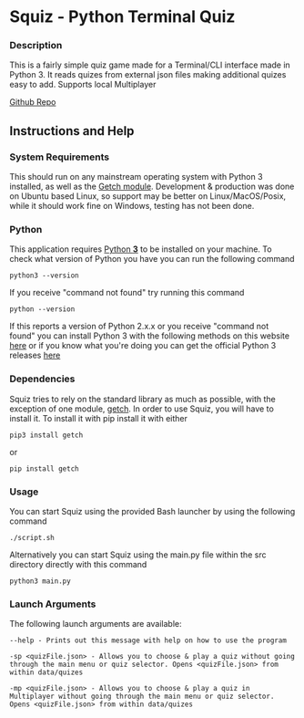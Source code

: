 # Squiz - Python Terminal Quiz

### Description

This is a fairly simple quiz game made for a Terminal/CLI interface made in Python 3. It reads quizes from external json files making additional quizes easy to add. Supports local Multiplayer

[Github Repo](https://github.com/SachaBucinskas/Squiz)

## Instructions and Help

### System Requirements

This should run on any mainstream operating system with Python 3 installed, as well as the [Getch module](https://pypi.org/project/getch/). Development & production was done on Ubuntu based Linux, so support may be better on Linux/MacOS/Posix, while it should work fine on Windows, testing has not been done.

### Python
This application requires [Python **3**](https://www.python.org/downloads/) to be installed on your machine. To check what version of Python you have you can run the following command

    python3 --version

If you receive "command not found" try running this command

    python --version

If this reports a version of Python 2.x.x or you receive "command not found" you can install Python 3 with the following methods on this website [here](https://realpython.com/installing-python/) or if you know what you're doing you can get the official Python 3 releases [here](https://www.python.org/downloads/)

### Dependencies
Squiz tries to rely on the standard library as much as possible, with the exception of one module, [getch](https://pypi.org/project/getch/). In order to use Squiz, you will have to install it. To install it with pip install it with either

    pip3 install getch

or

    pip install getch 

### Usage
You can start Squiz using the provided Bash launcher by using the following command

    ./script.sh

Alternatively you can start Squiz using the main.py file within the src directory directly with this command

    python3 main.py

### Launch Arguments
The following launch arguments are available:

    --help - Prints out this message with help on how to use the program

    -sp <quizFile.json> - Allows you to choose & play a quiz without going through the main menu or quiz selector. Opens <quizFile.json> from within data/quizes

    -mp <quizFile.json> - Allows you to choose & play a quiz in Multiplayer without going through the main menu or quiz selector. Opens <quizFile.json> from within data/quizes
        